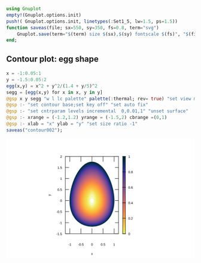 


```julia
using Gnuplot
empty!(Gnuplot.options.init)
push!( Gnuplot.options.init, linetypes(:Set1_5, lw=1.5, ps=1.5))
function saveas(file; sx=550, sy=350, fs=0.8, term="svg")
    Gnuplot.save(term="$(term) size $(sx),$(sy) fontscale $(fs)", "$(file).svg")
end;
```


<a id='Contour-plot:-egg-shape'></a>

## Contour plot: egg shape


```julia
x = -1:0.05:1
y = -1.5:0.05:2
egg(x,y) = x^2 + y^2/(1.4 + y/5)^2
segg = [egg(x,y) for x in x, y in y]
@gsp x y segg "w l lc palette" palette(:thermal; rev= true) "set view map"
@gsp :- "set contour base;set key off" "set auto fix"
@gsp :- "set cntrparam levels incremental  0,0.01,1" "unset surface"
@gsp :- xrange = (-1.2,1.2) yrange = (-1.5,2) cbrange =(0,1)
@gsp :- xlab = "x" ylab = "y" "set size ratio -1"
saveas("contour002");
```


![](contour002.svg)

